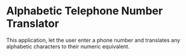 # Alphabetic Telephone Number Translator
This application, let the user enter a phone number and 
translates any alphabetic characters to their numeric equivalent.
